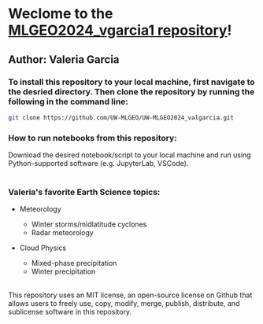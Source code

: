 # Weclome to the [MLGEO2024_vgarcia1 repository](https://github.com/UW-MLGEO/MLGEO2024_vgarcia1.git)!

## Author: Valeria Garcia
### **To install this repository to your local machine, first navigate to the desried directory. Then clone the repository by running the following in the command line:**

```bash 
git clone https://github.com/UW-MLGEO/UW-MLGEO2024_valgarcia.git
```

### **How to run notebooks from this repository:**
Download the desired notebook/script to your local machine and run using Python-supported software (e.g. JupyterLab, VSCode). <br><br>

### **Valeria's favorite Earth Science topics:**
* Meteorology
  * Winter storms/midlatitude cyclones
  * Radar meteorology
    
* Cloud Physics
  * Mixed-phase precipitation
  * Winter precipitation <br><br>

This repository uses an MIT license, an open-source license on Github that allows users to freely use, copy, modify, merge, publish, distribute, and sublicense software in this repository.
